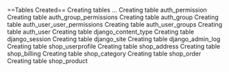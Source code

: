 ==Tables Created==
Creating tables ...
Creating table auth_permission
Creating table auth_group_permissions
Creating table auth_group
Creating table auth_user_user_permissions
Creating table auth_user_groups
Creating table auth_user
Creating table django_content_type
Creating table django_session
Creating table django_site
Creating table django_admin_log
Creating table shop_userprofile
Creating table shop_address
Creating table shop_billing
Creating table shop_category
Creating table shop_order
Creating table shop_product